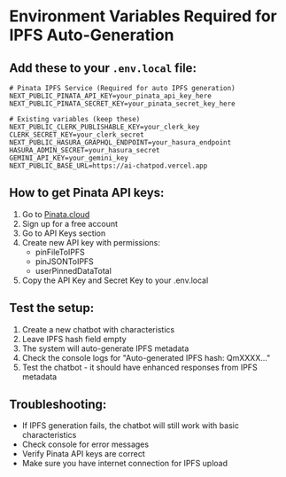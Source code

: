 # Environment Variables Required for IPFS Auto-Generation

## Add these to your `.env.local` file:

```env
# Pinata IPFS Service (Required for auto IPFS generation)
NEXT_PUBLIC_PINATA_API_KEY=your_pinata_api_key_here
NEXT_PUBLIC_PINATA_SECRET_KEY=your_pinata_secret_key_here

# Existing variables (keep these)
NEXT_PUBLIC_CLERK_PUBLISHABLE_KEY=your_clerk_key
CLERK_SECRET_KEY=your_clerk_secret
NEXT_PUBLIC_HASURA_GRAPHQL_ENDPOINT=your_hasura_endpoint
HASURA_ADMIN_SECRET=your_hasura_secret
GEMINI_API_KEY=your_gemini_key
NEXT_PUBLIC_BASE_URL=https://ai-chatpod.vercel.app
```

## How to get Pinata API keys:

1. Go to [Pinata.cloud](https://pinata.cloud)
2. Sign up for a free account
3. Go to API Keys section
4. Create new API key with permissions:
   - pinFileToIPFS
   - pinJSONToIPFS
   - userPinnedDataTotal
5. Copy the API Key and Secret Key to your .env.local

## Test the setup:

1. Create a new chatbot with characteristics
2. Leave IPFS hash field empty
3. The system will auto-generate IPFS metadata
4. Check the console logs for "Auto-generated IPFS hash: QmXXXX..."
5. Test the chatbot - it should have enhanced responses from IPFS metadata

## Troubleshooting:

- If IPFS generation fails, the chatbot will still work with basic characteristics
- Check console for error messages
- Verify Pinata API keys are correct
- Make sure you have internet connection for IPFS upload
